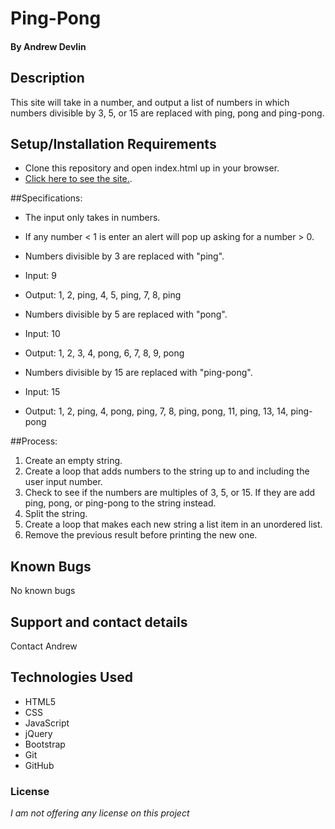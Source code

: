 # Ping-Pong

#### By **Andrew Devlin**

## Description

This  site will take in a number, and output a list of numbers in which numbers divisible by 3, 5, or 15 are replaced with ping, pong and ping-pong.

## Setup/Installation Requirements

* Clone this repository and open index.html up in your browser.
* [Click here to see the site.](https://AndrewDevlin.github.io/Ping-Pong).

##Specifications:

* The input only takes in numbers.

* If any number < 1 is enter an alert will pop up asking for a number > 0.

* Numbers divisible by 3 are replaced with "ping".
 * Input: 9
 * Output: 1, 2, ping, 4, 5, ping, 7, 8, ping

* Numbers divisible by 5 are replaced with "pong".
 * Input: 10
 * Output: 1, 2, 3, 4, pong, 6, 7, 8, 9, pong

* Numbers divisible by 15 are replaced with "ping-pong".
* Input: 15
* Output: 1, 2, ping, 4, pong, ping, 7, 8, ping, pong, 11, ping, 13, 14, ping-pong

##Process:

1. Create an empty string.
2. Create a loop that adds numbers to the string up to and including the user input number.
3. Check to see if the numbers are multiples of 3, 5, or 15. If they are add ping, pong, or ping-pong to the string instead.
4. Split the string.
5. Create a loop that makes each new string a list item in an unordered list.
6. Remove the previous result before printing the new one.

## Known Bugs

No known bugs

## Support and contact details

Contact Andrew

## Technologies Used

* HTML5
* CSS
* JavaScript
* jQuery
* Bootstrap
* Git
* GitHub

### License

*I am not offering any license on this project*
